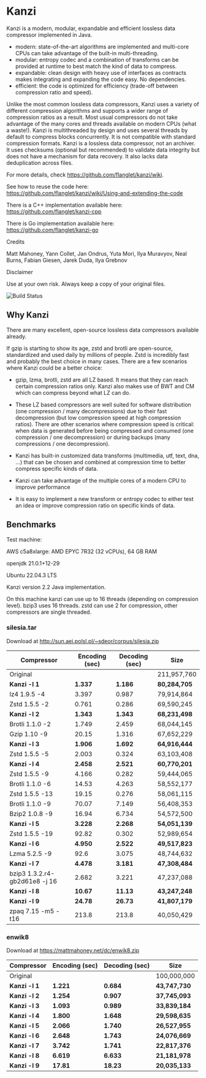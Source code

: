# Kanzi


Kanzi is a modern, modular, expandable and efficient lossless data compressor implemented in Java.

* modern: state-of-the-art algorithms are implemented and multi-core CPUs can take advantage of the built-in multi-threading.
* modular: entropy codec and a combination of transforms can be provided at runtime to best match the kind of data to compress.
* expandable: clean design with heavy use of interfaces as contracts makes integrating and expanding the code easy. No dependencies.
* efficient: the code is optimized for efficiency (trade-off between compression ratio and speed).

Unlike the most common lossless data compressors, Kanzi uses a variety of different compression algorithms and supports a wider range of compression ratios as a result. Most usual compressors do not take advantage of the many cores and threads available on modern CPUs (what a waste!). Kanzi is multithreaded by design and uses several threads by default to compress blocks concurrently. It is not compatible with standard compression formats. 
Kanzi is a lossless data compressor, not an archiver. It uses checksums (optional but recommended) to validate data integrity but does not have a mechanism for data recovery. It also lacks data deduplication across files.


For more details, check https://github.com/flanglet/kanzi/wiki.

See how to reuse the code here: https://github.com/flanglet/kanzi/wiki/Using-and-extending-the-code

There is a C++ implementation available here: https://github.com/flanglet/kanzi-cpp

There is Go implementation available here: https://github.com/flanglet/kanzi-go

Credits

Matt Mahoney,
Yann Collet,
Jan Ondrus,
Yuta Mori,
Ilya Muravyov,
Neal Burns,
Fabian Giesen,
Jarek Duda,
Ilya Grebnov

Disclaimer

Use at your own risk. Always keep a copy of your original files.

![Build Status](https://github.com/flanglet/kanzi/actions/workflows/ant.yml/badge.svg)



## Why Kanzi

There are many excellent, open-source lossless data compressors available already.

If gzip is starting to show its age, zstd and brotli are open-source, standardized and used
daily by millions of people. Zstd is incredibly fast and probably the best choice in many cases.
There are a few scenarios where Kanzi could be a better choice:

- gzip, lzma, brotli, zstd are all LZ based. It means that they can reach certain compression
ratios only. Kanzi also makes use of BWT and CM which can compress beyond what LZ can do.

- These LZ based compressors are well suited for software distribution (one compression / many decompressions)
due to their fast decompression (but low compression speed at high compression ratios). 
There are other scenarios where compression speed is critical: when data is generated before being compressed and consumed
(one compression / one decompression) or during backups (many compressions / one decompression).

- Kanzi has built-in customized data transforms (multimedia, utf, text, dna, ...) that can be chosen and combined 
at compression time to better compress specific kinds of data.

- Kanzi can take advantage of the multiple cores of a modern CPU to improve performance

- It is easy to implement a new transform or entropy codec to either test an idea or improve
compression ratio on specific kinds of data.



## Benchmarks

Test machine:

AWS c5a8xlarge: AMD EPYC 7R32 (32 vCPUs), 64 GB RAM

openjdk 21.0.1+12-29

Ubuntu 22.04.3 LTS

Kanzi version 2.2 Java implementation.

On this machine kanzi can use up to 16 threads (depending on compression level).
bzip3 uses 16 threads. zstd can use 2 for compression, other compressors
are single threaded.


### silesia.tar

Download at http://sun.aei.polsl.pl/~sdeor/corpus/silesia.zip

|        Compressor               | Encoding (sec)  | Decoding (sec)  |    Size          |
|---------------------------------|-----------------|-----------------|------------------|
|Original     	                  |                 |                 |   211,957,760    |
|**Kanzi -l 1**                   |   	**1.337**   |    **1.186**    |  **80,284,705**  |
|lz4 1.9.5 -4                     |       3.397     |      0.987      |    79,914,864    |
|Zstd 1.5.5 -2                    |	      0.761     |      0.286      |    69,590,245    |
|**Kanzi -l 2**                   |   	**1.343**   |    **1.343**    |  **68,231,498**  |
|Brotli 1.1.0 -2                  |       1.749     |      2.459      |    68,044,145    |
|Gzip 1.10 -9                     |      20.15      |      1.316      |    67,652,229    |
|**Kanzi -l 3**                   |   	**1.906**   |    **1.692**    |  **64,916,444**  |
|Zstd 1.5.5 -5                    |	      2.003     |      0.324      |    63,103,408    |
|**Kanzi -l 4**                   |   	**2.458**   |    **2.521**    |  **60,770,201**  |
|Zstd 1.5.5 -9                    |	      4.166     |      0.282      |    59,444,065    |
|Brotli 1.1.0 -6                  |      14.53      |      4.263      |    58,552,177    |
|Zstd 1.5.5 -13                   |	     19.15      |      0.276      |    58,061,115    |
|Brotli 1.1.0 -9                  |      70.07      |      7.149      |    56,408,353    |
|Bzip2 1.0.8 -9	                  |      16.94      |      6.734      |    54,572,500    |
|**Kanzi -l 5**                   |   	**3.228**   |    **2.268**    |  **54,051,139**  |
|Zstd 1.5.5 -19                   |	     92.82      |      0.302      |    52,989,654    |
|**Kanzi -l 6**                   |   	**4.950**   |    **2.522**    |  **49,517,823**  |
|Lzma 5.2.5 -9                    |      92.6       |      3.075      |    48,744,632    |
|**Kanzi -l 7**                   |   	**4.478**   |    **3.181**    |  **47,308,484**  |
|bzip3 1.3.2.r4-gb2d61e8 -j 16    |       2.682     |      3.221      |    47,237,088    |
|**Kanzi -l 8**                   |    **10.67**    |   **11.13**     |  **43,247,248**  |
|**Kanzi -l 9**                   |    **24.78**    |   **26.73**     |  **41,807,179**  |
|zpaq 7.15 -m5 -t16               |     213.8       |    213.8        |    40,050,429    |



### enwik8

Download at https://mattmahoney.net/dc/enwik8.zip

|      Compressor        | Encoding (sec)   | Decoding (sec)   |    Size          |
|------------------------|------------------|------------------|------------------|
|Original                |                  |                  |   100,000,000    |
|**Kanzi -l 1**          |     **1.221**    |    **0.684**     |  **43,747,730**  |
|**Kanzi -l 2**          |     **1.254**    |    **0.907**     |  **37,745,093**  |
|**Kanzi -l 3**          |     **1.093**    |    **0.989**     |  **33,839,184**  |
|**Kanzi -l 4**          |	   **1.800**    |    **1.648**     |  **29,598,635**  |
|**Kanzi -l 5**          |	   **2.066**    |    **1.740**     |  **26,527,955**  |
|**Kanzi -l 6**          |	   **2.648**    |    **1.743**     |  **24,076,669**  |
|**Kanzi -l 7**          |     **3.742**    |    **1.741**     |  **22,817,376**  |
|**Kanzi -l 8**          |	   **6.619**    |    **6.633**     |  **21,181,978**  |
|**Kanzi -l 9**          |	  **17.81**     |   **18.23**      |  **20,035,133**  |
